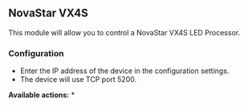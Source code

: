 ## NovaStar VX4S
This module will allow you to control a NovaStar VX4S LED Processor.

### Configuration
* Enter the IP address of the device in the configuration settings.
* The device will use TCP port 5200.

**Available actions:**
* 